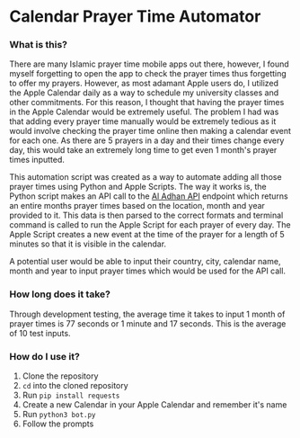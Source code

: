 # Calendar Prayer Time Automator
### What is this?
There are many Islamic prayer time mobile apps out there, however, I found myself forgetting to open the app to check the prayer times thus forgetting to offer my prayers. However, as most adamant Apple users do, I utilized the Apple Calendar daily as a way to schedule my university classes and other commitments. For this reason, I thought that having the prayer times in the Apple Calendar would be extremely useful. The problem I had was that adding every prayer time manually would be extremely tedious as it would involve checking the prayer time online then making a calendar event for each one. As there are 5 prayers in a day and their times change every day, this would take an extremely long time to get even 1 month's prayer times inputted. 

This automation script was created as a way to automate adding all those prayer times using Python and Apple Scripts. The way it works is, the Python script makes an API call to the [Al Adhan API](https://aladhan.com/prayer-times-api) endpoint which returns an entire months prayer times based on the location, month and year provided to it. This data is then parsed to the correct formats and terminal command is called to run the Apple Script for each prayer of every day. The Apple Script creates a new event at the time of the prayer for a length of 5 minutes so that it is visible in the calendar. 

A potential user would be able to input their country, city, calendar name, month and year to input prayer times which would be used for the API call. 

### How long does it take?
Through development testing, the average time it takes to input 1 month of prayer times is 77 seconds or 1 minute and 17 seconds. This is the average of 10 test inputs. 

### How do I use it?
1. Clone the repository
2. `cd` into the cloned repository
3. Run `pip install requests`
4. Create a new Calendar in your Apple Calendar and remember it's name
5. Run `python3 bot.py`
6. Follow the prompts
